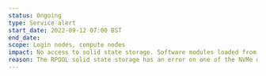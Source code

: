 ```yaml
---
status: Ongoing
type: Service alert
start_date: 2022-09-12 07:00 BST
end_date:
scope: Login nodes, compute nodes 
impact: No access to solid state storage. Software modules loaded from lustre.
reason: The RPOOL solid state storage has an error on one of the NVMe devices
---
```



